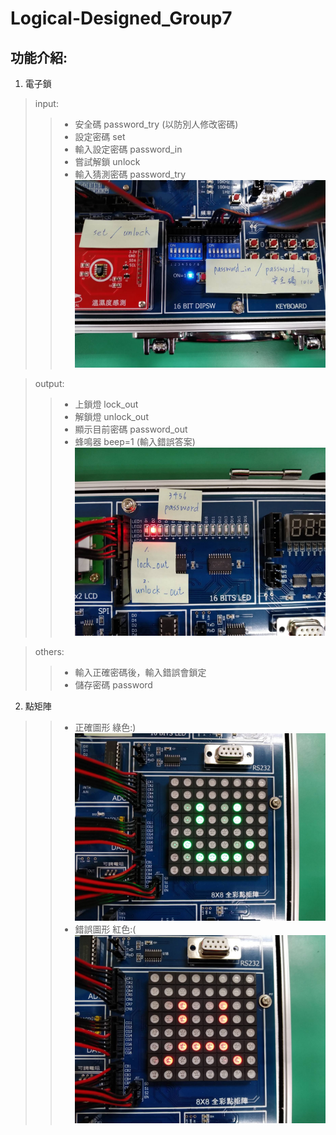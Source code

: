 Logical-Designed_Group7
===
功能介紹:
---
1. 電子鎖
>input:
>>  * 安全碼 password_try (以防別人修改密碼)
>>  * 設定密碼 set
>>  * 輸入設定密碼 password_in
>>  * 嘗試解鎖 unlock
>>  * 輸入猜測密碼 password_try
![](./176313.jpg)

>output:
>>  * 上鎖燈 lock_out
>>  * 解鎖燈 unlock_out
>>  * 顯示目前密碼 password_out
>>  * 蜂鳴器 beep=1 (輸入錯誤答案)
![](./176316.jpg)

>others:
>>  * 輸入正確密碼後，輸入錯誤會鎖定
>>  * 儲存密碼 password

  
2. 點矩陣
>>  * 正確圖形  綠色:)
![](./176314.jpg)
>>  * 錯誤圖形  紅色:(
![](./176315.jpg)
